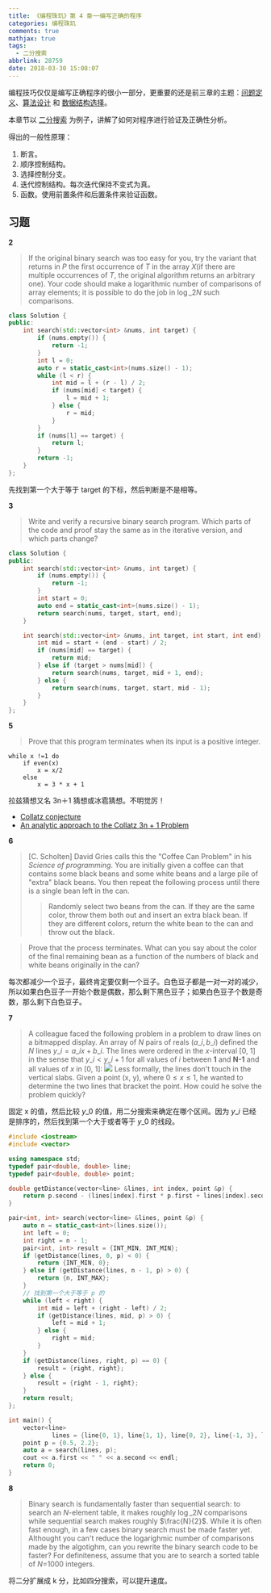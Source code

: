 ```yaml
---
title: 《编程珠玑》第 4 章──编写正确的程序
categories: 编程珠玑
comments: true
mathjax: true
tags:
  - 二分搜索
abbrlink: 28759
date: 2018-03-30 15:08:07
---
```


编程技巧仅仅是编写正确程序的很小一部分，更重要的还是前三章的主题：[问题定义](/posts/32139/)、[算法设计](/posts/7271/) 和 [数据结构选择](/posts/7748/)。

<!--more-->

本章节以 [二分搜索](/posts/41829/) 为例子，讲解了如何对程序进行验证及正确性分析。

得出的一般性原理：

1. 断言。
2. 顺序控制结构。
3. 选择控制分支。
4. 迭代控制结构。每次迭代保持不变式为真。
5. 函数。使用前置条件和后置条件来验证函数。

## 习题

**2**

>If the original binary search was too easy for you, try the variant that returns in $P$ the first occurrence of $T$ in the array $X$(if there are multiple occurrences of $T$, the original algorithm returns an arbitrary one). Your code should make a logarithmic number of comparisons of array elements; it is possible to do the job in $\log \_2N$ such comparisons.

```cpp
class Solution {
public:
    int search(std::vector<int> &nums, int target) {
        if (nums.empty()) {
            return -1;
        }
        int l = 0;
        auto r = static_cast<int>(nums.size() - 1);
        while (l < r) {
            int mid = l + (r - l) / 2;
            if (nums[mid] < target) {
                l = mid + 1;
            } else {
                r = mid;
            }
        }
        if (nums[l] == target) {
            return l;
        }
        return -1;
    }
};
```

先找到第一个大于等于 target 的下标，然后判断是不是相等。

**3**

>Write and verify a recursive binary search program. Which parts of the code and proof stay the same as in the iterative version, and which parts change?

```cpp
class Solution {
public:
    int search(std::vector<int> &nums, int target) {
        if (nums.empty()) {
            return -1;
        }
        int start = 0;
        auto end = static_cast<int>(nums.size() - 1);
        return search(nums, target, start, end);
    }

    int search(std::vector<int> &nums, int target, int start, int end) {
        int mid = start + (end - start) / 2;
        if (nums[mid] == target) {
            return mid;
        } else if (target > nums[mid]) {
            return search(nums, target, mid + 1, end);
        } else {
            return search(nums, target, start, mid - 1);
        }
    }
};
```

**5**

>Prove that this program terminates when its input is a positive integer.
```
while x !=1 do
    if even(x)
        x = x/2
    else
        x = 3 * x + 1
```

拉兹猜想又名 3n＋1 猜想或冰雹猜想。不明觉厉！

- [Collatz conjecture](https://en.wikipedia.org/wiki/Collatz_conjecture)
- [An analytic approach to the Collatz 3n + 1 Problem](https://preprint.math.uni-hamburg.de/public/papers/hbam/hbam2011-09.pdf)

**6**

>[C. Scholten] David Gries calls this the "Coffee Can Problem" in his *Science of programming*. You are initially given a coffee can that contains some black beans and some white beans and a large pile of "extra" black beans. You then repeat the following process until there is a single bean left in the can.
>   >Randomly select two beans from the can. If they are the same color, throw them both out and insert an extra black bean. If they are different colors, return the white bean to the can and throw out the black.

>Prove that the process terminates. What can you say about the color of the final remaining bean as a function of the numbers of black and white beans originally in the can?

每次都减少一个豆子，最终肯定要仅剩一个豆子。白色豆子都是一对一对的减少，所以如果白色豆子一开始个数是偶数，那么剩下黑色豆子；如果白色豆子个数是奇数，那么剩下白色豆子。

**7**

>A colleague faced the following problem in a problem to draw lines on a bitmapped display. An array of $N$ pairs of reals $\left(a\_i, b\_i\right)$ defined the $N$ lines $y\_i = a\_ix + b\_i$. The lines were ordered in the $x$-interval [0, 1] in the sense that $y\_i < y\_{i+1}$ for all values of $i$ between **1** and **N-1** and all values of *x* in [0, 1]:
![](4.7.png)
Less formally, the lines don't touch in the vertical slabs. Given a point (x, y), where $0\leq x \leq 1$, he wanted to determine the two lines that bracket the point. How could he solve the problem quickly?

固定 x 的值，然后比较 $y\_0$ 的值，用二分搜索来确定在哪个区间。因为 $y\_i$ 已经是排序的，然后找到第一个大于或者等于 $y\_0$ 的线段。

```cpp
#include <iostream>
#include <vector>

using namespace std;
typedef pair<double, double> line;
typedef pair<double, double> point;

double getDistance(vector<line> &lines, int index, point &p) {
    return p.second - (lines[index].first * p.first + lines[index].second);
}

pair<int, int> search(vector<line> &lines, point &p) {
    auto n = static_cast<int>(lines.size());
    int left = 0;
    int right = n - 1;
    pair<int, int> result = {INT_MIN, INT_MIN};
    if (getDistance(lines, 0, p) < 0) {
        return {INT_MIN, 0};
    } else if (getDistance(lines, n - 1, p) > 0) {
        return {n, INT_MAX};
    }
    // 找到第一个大于等于 p 的
    while (left < right) {
        int mid = left + (right - left) / 2;
        if (getDistance(lines, mid, p) > 0) {
            left = mid + 1;
        } else {
            right = mid;
        }
    }
    if (getDistance(lines, right, p) == 0) {
        result = {right, right};
    } else {
        result = {right - 1, right};
    }
    return result;
};

int main() {
    vector<line>
            lines = {line{0, 1}, line{1, 1}, line{0, 2}, line{-1, 3}, line{0, 3}, line{1, 3}};
    point p = {0.5, 2.2};
    auto a = search(lines, p);
    cout << a.first << " " << a.second << endl;
    return 0;
}
```

**8**

>Binary search is fundamentally faster than sequential search: to search an *N*-element table, it makes roughly $\log \_2N$ comparisons while sequential search makes roughly $\frac{N}{2}$. While it is often fast enough, in a few cases binary search must be made faster yet. Althought you can't reduce the logarighmic number of comparisons made by the algotighm, can you rewrite the binary search code to be faster? For definiteness, assume that you are to search a sorted table of *N*=1000 integers.

将二分扩展成 k 分，比如四分搜索，可以提升速度。
